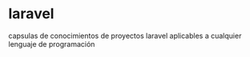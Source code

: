 # laravel
capsulas de conocimientos de proyectos laravel aplicables a cualquier lenguaje de programación
